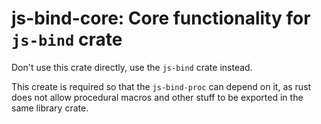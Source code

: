 # js-bind-core: Core functionality for `js-bind` crate
Don't use this crate directly, use the `js-bind` crate instead.

This create is required so that the `js-bind-proc` can depend on it, as rust does not allow
procedural macros and other stuff to be exported in the same library crate.